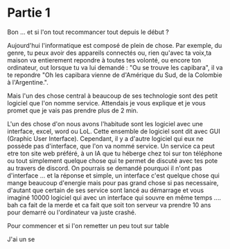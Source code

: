 # Partie 1

<Soupir> 
<Montrer erreur en meme temps>

Bon ... et si l'on tout recommancer tout depuis le début ? 

Aujourd'hui l'informatique est composé de plein de chose. Par exemple, du genre, tu peux avoir des appareils connectés ou, rien qu'avec ta voix,ta maison va entierement repondre à toutes tes volonté, ou encore ton ordinateur, out lorsque tu va lui demandé : "Ou se trouve les capibara", il va te repondre "Oh les capibara vienne de d'Amérique du Sud, de la Colombie à l'Argentine.". 

Mais l'un des chose central à beaucoup de ses technologie sont des petit logiciel que l'on nomme service. Attendais je vous explique et je vous promet que je vais pas prendre plus de 2 min.

<Soupir>

L'un des chose d'on nous avons l'habitude sont les logiciel avec une interface, excel, word ou LoL. Cette ensemble de logiciel sont dit avec GUI (Graphic User Interface).
Cependant, il y a d'autre logiciel qui eux ne possède pas d'interface, que l'on va nommé service. Un service ca peut etre ton site web préféré, à un IA que tu héberge chez toi sur ton téléphone ou tout simplement quelque chose qui te permet de discuté 
avec tes pote au travers de discord. 
On pourrais se demandé pourquoi il n'ont pas d'interface ... et la réponse et simple, un interface c'est quelque chose qui mange beaucoup d'energie mais pour pas grand chose si pas necessaire, d'autant que certain de ses service sont lancé au démarrage et vous imaginé 10000 logiciel qui avec un interface qui souvre en même temps .... bah ca fait de la merde et ca fait que soit ton serveur va prendre 10 ans pour demarré ou l'ordinateur va juste crashé.







Pour commencer et si l'on remetter un peu tout sur table

J'ai un se